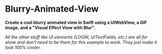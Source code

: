 # Blurry-Animated-View
__Create a cool blurry animated view in Swift using a UIWebView, a GIF image, and a "Visual Effect View with Blur".__

_All the other stuff like UI elements (LOGIN, UITextFields, etc.) are all for show and don't need to be there for this example to work. They just make it look 100% cooler._
